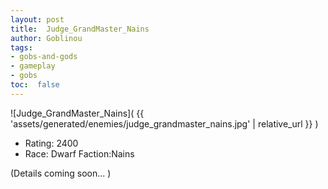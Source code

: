 ```yaml
---
layout: post
title:  Judge_GrandMaster_Nains
author: Goblinou
tags:
- gobs-and-gods
- gameplay
- gobs
toc:  false
---
```


![Judge_GrandMaster_Nains]( {{ 'assets/generated/enemies/judge_grandmaster_nains.jpg' | relative_url }} )
- Rating: 2400
- Race: Dwarf  Faction:Nains

(Details coming soon... )